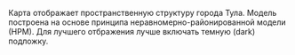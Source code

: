 Карта отображает пространственную структуру города Тула. Модель построена на основе принципа неравномерно-районированной модели (НРМ). Для лучшего отбражения лучше включать темную (dark) подложку.
